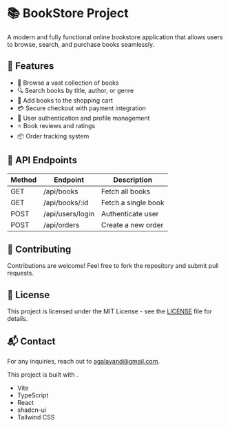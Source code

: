 # 📚 BookStore Project

A modern and fully functional online bookstore application that allows users to browse, search, and purchase books seamlessly.

## 🚀 Features

- 📖 Browse a vast collection of books
- 🔍 Search books by title, author, or genre
- 🛒 Add books to the shopping cart
- 💳 Secure checkout with payment integration
- 👤 User authentication and profile management
- ⭐ Book reviews and ratings
- 📦 Order tracking system



## 📜 API Endpoints

| Method | Endpoint          | Description               |
|--------|------------------|---------------------------|
| GET    | /api/books       | Fetch all books           |
| GET    | /api/books/:id   | Fetch a single book       |
| POST   | /api/users/login | Authenticate user         |
| POST   | /api/orders      | Create a new order        |

## 🤝 Contributing

Contributions are welcome! Feel free to fork the repository and submit pull requests.

## 📄 License

This project is licensed under the MIT License - see the [LICENSE](LICENSE) file for details.

## 📬 Contact

For any inquiries, reach out to [agalayand@gmail.com](mailto:agalayand@gmail.com).


This project is built with .

- Vite
- TypeScript
- React
- shadcn-ui
- Tailwind CSS


